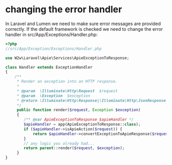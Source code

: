 # changing the error handler
In Laravel and Lumen we need to make sure error messages are provided correctly. If the default framework is checked
we need to change the error handler in src/App/Exceptions/Handler.php:

```php
<?php
//src/App/Exception/Exceptions/Handler.php

use W2w\Laravel\Apie\Services\ApieExceptionToResponse;

class Handler extends ExceptionHandler
{
    /**
     * Render an exception into an HTTP response.
     *
     * @param  \Illuminate\Http\Request  $request
     * @param  \Exception  $exception
     * @return \Illuminate\Http\Response|\Illuminate\Http\JsonResponse
     */
     public function render($request, Exception $exception)
     {
        /** @var ApieExceptionToResponse $apieHandler */
        $apieHandler = app(ApieExceptionToResponse::class);
        if ($apieHandler->isApieAction($request)) {
            return $apieHandler->convertExceptionToApieResponse($request, $exception);
        }
        // any logic you already had...
        return parent::render($request, $exception);
     }
}

```
